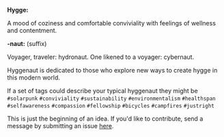 **Hygge:**

A mood of coziness and comfortable conviviality with feelings of wellness and contentment.

<!--https://mashable.com/article/hygge-scandinavian-lifestyle-trend/)-->

**-naut:** (suffix)

Voyager, traveler: hydronaut.
One likened to a voyager: cybernaut.

Hyggenaut is dedicated to those who explore new ways to create hygge in this modern world.

If a set of tags could describe your typical hyggenaut they might be `#solarpunk` `#conviviality` `#sustainability` `#environmentalism` `#healthspan` `#selfawareness` `#compassion` `#fellowship` `#bicycles` `#campfires` `#justright`

This is just the beginning of an idea. If you'd like to contribute, send a message by submitting an issue [here](https://github.com/relativityboy/hyggenaut/issues).
